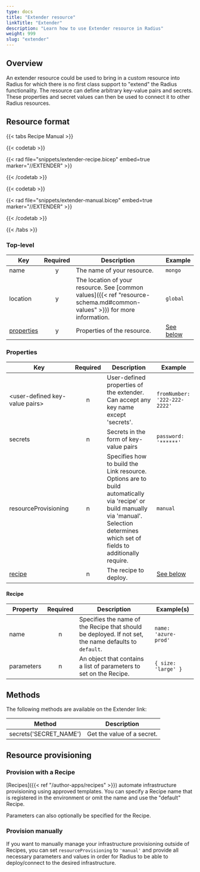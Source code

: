```yaml
---
type: docs
title: "Extender resource"
linkTitle: "Extender"
description: "Learn how to use Extender resource in Radius"
weight: 999
slug: "extender"
---
```


## Overview

An extender resource could be used to bring in a custom resource into Radius for which there is no first class support to "extend" the Radius functionality. The resource can define arbitrary key-value pairs and secrets. These properties and secret values can then be used to connect it to other Radius resources.

## Resource format

{{< tabs Recipe Manual >}}

{{< codetab >}}

{{< rad file="snippets/extender-recipe.bicep" embed=true marker="//EXTENDER" >}}

{{< /codetab >}}

{{< codetab >}}

{{< rad file="snippets/extender-manual.bicep" embed=true marker="//EXTENDER" >}}

{{< /codetab >}}

{{< /tabs >}}

### Top-level

| Key  | Required | Description | Example |
|------|:--------:|-------------|---------|
| name | y | The name of your resource. | `mongo`
| location | y | The location of your resource. See [common values]({{< ref "resource-schema.md#common-values" >}}) for more information. | `global`
| [properties](#properties) | y | Properties of the resource. | [See below](#properties)

### Properties

| Key  | Required | Description | Example |
|------|:--------:|-------------|---------|
| \<user-defined key-value pairs\> | n | User-defined properties of the extender. Can accept any key name except 'secrets'. | `fromNumber: '222-222-2222'`
| secrets | n | Secrets in the form of key-value pairs | `password: '******'`
| resourceProvisioning | n | Specifies how to build the Link resource. Options are to build automatically via 'recipe' or build manually via 'manual'. Selection determines which set of fields to additionally require. | `manual`
| [recipe](#recipe)  | n | The recipe to deploy. | [See below](#recipe)

#### Recipe

| Property | Required | Description | Example(s) |
|------|:--------:|-------------|---------|
| name | n | Specifies the name of the Recipe that should be deployed. If not set, the name defaults to `default`. | `name: 'azure-prod'`
| parameters | n | An object that contains a list of parameters to set on the Recipe. | `{ size: 'large' }`

## Methods

The following methods are available on the Extender link:

| Method | Description |
|--------|-------------|
| secrets('SECRET_NAME') | Get the value of a secret. |

## Resource provisioning

### Provision with a Recipe

[Recipes]({{< ref "/author-apps/recipes" >}}) automate infrastructure provisioning using approved templates.
You can specify a Recipe name that is registered in the environment or omit the name and use the "default" Recipe.

Parameters can also optionally be specified for the Recipe.

### Provision manually

If you want to manually manage your infrastructure provisioning outside of Recipes, you can set `resourceProvisioning` to `'manual'` and provide all necessary parameters and values in order for Radius to be able to deploy/connect to the desired infrastructure.